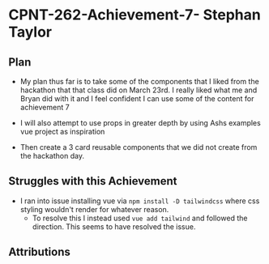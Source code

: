 # CPNT-262-Achievement-7- Stephan Taylor

## Plan

- My plan thus far is to take some of the components that I liked from the hackathon that that class did on March 23rd. I really liked what me and Bryan did with it and I feel confident I can use some of the content for achievement 7

- I will also attempt to use props in greater depth by using Ashs examples vue project as inspiration

- Then create a 3 card reusable components that we did not create from the hackathon day.

## Struggles with this Achievement

- I ran into issue installing vue via `npm install -D tailwindcss` where css styling wouldn't render for whatever reason.
  - To resolve this I instead used `vue add tailwind` and followed the direction. This seems to have resolved the issue.

## Attributions
